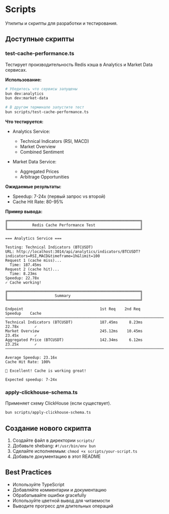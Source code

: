 # Scripts

Утилиты и скрипты для разработки и тестирования.

## Доступные скрипты

### test-cache-performance.ts

Тестирует производительность Redis кэша в Analytics и Market Data сервисах.

**Использование:**

```bash
# Убедитесь что сервисы запущены
bun dev:analytics
bun dev:market-data

# В другом терминале запустите тест
bun scripts/test-cache-performance.ts
```

**Что тестируется:**

- Analytics Service:

  - Technical Indicators (RSI, MACD)
  - Market Overview
  - Combined Sentiment

- Market Data Service:
  - Aggregated Prices
  - Arbitrage Opportunities

**Ожидаемые результаты:**

- Speedup: 7-24x (первый запрос vs второй)
- Cache Hit Rate: 80-95%

**Пример вывода:**

```
╔═══════════════════════════════════════════════════════════╗
║           Redis Cache Performance Test                    ║
╚═══════════════════════════════════════════════════════════╝

=== Analytics Service ===

Testing: Technical Indicators (BTCUSDT)
URL: http://localhost:3014/api/analytics/indicators/BTCUSDT?indicators=RSI,MACD&timeframe=1h&limit=100
Request 1 (cache miss)...
  Time: 187.45ms
Request 2 (cache hit)...
  Time: 8.23ms
Speedup: 22.78x
✓ Cache working!

╔═══════════════════════════════════════════════════════════╗
║                     Summary                               ║
╚═══════════════════════════════════════════════════════════╝

Endpoint                                  1st Req    2nd Req    Speedup    Cache
──────────────────────────────────────────────────────────────────────────────────
Technical Indicators (BTCUSDT)            187.45ms     8.23ms     22.78x       ✓
Market Overview                           245.12ms    10.45ms     23.45x       ✓
Aggregated Price (BTCUSDT)                142.34ms     6.12ms     23.25x       ✓
──────────────────────────────────────────────────────────────────────────────────

Average Speedup: 23.16x
Cache Hit Rate: 100%

🎉 Excellent! Cache is working great!

Expected speedup: 7-24x
```

### apply-clickhouse-schema.ts

Применяет схему ClickHouse (если существует).

```bash
bun scripts/apply-clickhouse-schema.ts
```

## Создание нового скрипта

1. Создайте файл в директории `scripts/`
2. Добавьте shebang: `#!/usr/bin/env bun`
3. Сделайте исполняемым: `chmod +x scripts/your-script.ts`
4. Добавьте документацию в этот README

## Best Practices

- Используйте TypeScript
- Добавляйте комментарии и документацию
- Обрабатывайте ошибки gracefully
- Используйте цветной вывод для читаемости
- Выводите прогресс для длительных операций

